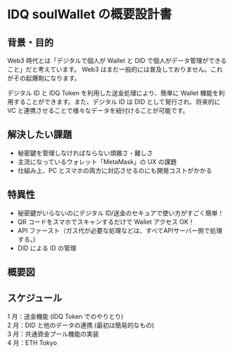 # IDQ soulWallet の概要設計書

## 背景・目的

Web3 時代とは「デジタルで個人が Wallet と DID で個人がデータ管理ができること」だと考えています。
Web3 はまだ一般的には普及しておりません。これがその起爆剤になります。

デジタル ID と IDQ Token を利用した送金処理により、簡単に Wallet 機能を利用することができます。また、デジタル ID は DID として発行され、将来的に VC と連携させることで様々なデータを紐付けることが可能です。

## 解決したい課題

- 秘密鍵を管理しなければならない煩雑さ・難しさ
- 主流になっているウォレット「MetaMask」の UX の課題
- 仕組み上、PC とスマホの両方に対応させるのにも開発コストがかかる

## 特異性

- 秘密鍵がいらないのにデジタル ID/送金のセキュアで使い方がすごく簡単！
- QR コードをスマホでスキャンするだけで Wallet アクセス OK！
- API ファースト（ガス代が必要な処理などは、すべてAPIサーバー側で処理する。)
- DID による ID の管理

## 概要図

## スケジュール

1 月：送金機能 (IDQ Token でのやりとり)  
2 月：DID と他のデータの連携 (最初は簡易的なもの)  
3 月：共通資金プール機能の実装  
4 月：ETH Tokyo
